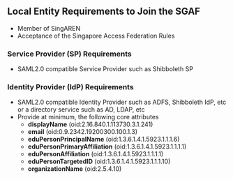 <!-- TITLE: Singapore Access Federation (SGAF) -->
<!-- SUBTITLE: The Singapore Access Federation (SGAF) service is a Federated Identity Management System for Singapore's research and education (R&E) community. SGAF uses SAML2.0 technology to enable scalable, trusted collaborations among Singapore's R&E community.  -->

## Local Entity Requirements to Join the SGAF
* Member of SingAREN
* Acceptance of the Singapore Access Federation Rules

### Service Provider (SP) Requirements
* SAML2.0 compatible Service Provider such as Shibboleth SP

### Identity Provider (IdP) Requirements
* SAML2.0 compatible Identity Provider such as ADFS, Shibboleth IdP, etc or a directory service such as AD, LDAP, etc
*  Provide at minimum, the following core attributes 
	* **displayName** (oid:2.16.840.1.113730.3.1.241)
	* **email** (oid:0.9.2342.19200300.100.1.3)
	* **eduPersonPrincipalName** (oid:1.3.6.1.4.1.5923.1.1.1.6)
	* **eduPersonPrimaryAffiliation** (oid:1.3.6.1.4.1.5923.1.1.1.1)
	* **eduPersonAffiliation** (oid:1.3.6.1.4.1.5923.1.1.1.1)
	* **eduPersonTargetedID** (oid:1.3.6.1.4.1.5923.1.1.1.10)
	* **organizationName** (oid:2.5.4.10)

